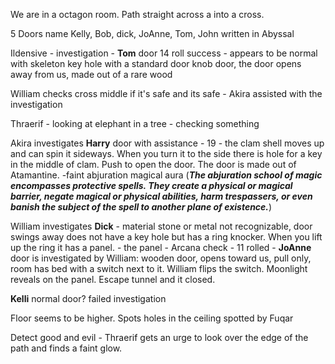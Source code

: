 We are in a octagon room.
Path straight across a into a cross.

5 Doors name Kelly, Bob, dick, JoAnne, Tom, John written in Abyssal
 
Ildensive - investigation - **Tom** door 14 roll success - appears to be normal with skeleton key hole with a standard door knob door, the door opens away from us, made out of a rare wood

William checks cross middle if it's safe and its safe - Akira assisted with the investigation

Thraerif - looking at elephant in a tree - checking something 

Akira investigates **Harry** door with assistance - 19 - the clam shell moves up
 and can spin it sideways. When you turn it to the side there is hole for a key in the middle of clam. Push to open the door.
 The door is made out of Atamantine.
 -faint abjuration magical aura (**_The abjuration school of magic encompasses protective spells. They create a physical or magical barrier, negate magical or physical abilities, harm trespassers, or even banish the subject of the spell to another plane of existence._**)
   
William investigates **Dick**  - material stone or metal not recognizable, door swings away does not have a key hole but has a ring knocker. When you lift up the ring it has a panel. 
	- the panel - Arcana  check - 11 rolled - 
**JoAnne** door is investigated by William:  wooden door, opens toward us, pull only, room has bed with a switch next to it. William flips the switch. Moonlight reveals on the panel. Escape tunnel and it closed. 

**Kelli** normal door? failed investigation

Floor seems to be higher. Spots holes in the ceiling spotted by Fuqar

Detect good and evil - Thraerif gets an urge to look over the edge of the path and finds a faint glow. 


